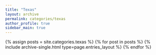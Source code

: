 ```yaml
---
title: "Texas"
layout: archive
permalink: categories/texas
author_profile: true
sidebar_main: true
---
```



{% assign posts = site.categories.texas %}
{% for post in posts %} {% include archive-single.html type=page.entries_layout %} {% endfor %}

